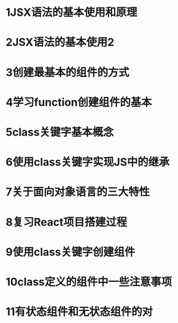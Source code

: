 # 1JSX语法的基本使用和原理
# 2JSX语法的基本使用2
# 3创建最基本的组件的方式
# 4学习function创建组件的基本
# 5class关键字基本概念
# 6使用class关键字实现JS中的继承
# 7关于面向对象语言的三大特性
# 8复习React项目搭建过程
# 9使用class关键字创建组件
# 10class定义的组件中一些注意事项
# 11有状态组件和无状态组件的对